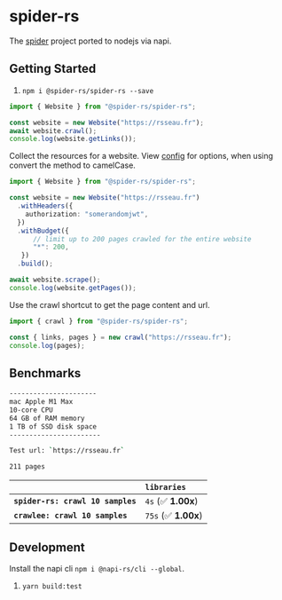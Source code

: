 # spider-rs

The [spider](https://github.com/spider-rs/spider) project ported to nodejs via napi.

## Getting Started

1. `npm i @spider-rs/spider-rs --save`

```ts
import { Website } from "@spider-rs/spider-rs";

const website = new Website("https://rsseau.fr");
await website.crawl();
console.log(website.getLinks());
```

Collect the resources for a website. View [config](https://docs.rs/spider/latest/spider/website/struct.Website.html) for options, when using convert the method to camelCase.

```ts
import { Website } from "@spider-rs/spider-rs";

const website = new Website("https://rsseau.fr")
  .withHeaders({
    authorization: "somerandomjwt",
  })
  .withBudget({
      // limit up to 200 pages crawled for the entire website
      "*": 200,
   })
  .build();

await website.scrape();
console.log(website.getPages());
```

Use the crawl shortcut to get the page content and url.

```ts
import { crawl } from "@spider-rs/spider-rs";

const { links, pages } = new crawl("https://rsseau.fr");
console.log(pages);
```

## Benchmarks

```sh
----------------------
mac Apple M1 Max
10-core CPU
64 GB of RAM memory
1 TB of SSD disk space
-----------------------

Test url: `https://rsseau.fr`

211 pages
```

|                                   | `libraries`          |
| :-------------------------------- | :------------------- |
| **`spider-rs: crawl 10 samples`** | `4s` (✅ **1.00x**)  |
| **`crawlee: crawl 10 samples`**   | `75s` (✅ **1.00x**) |

## Development

Install the napi cli `npm i @napi-rs/cli --global`.

1. `yarn build:test`
